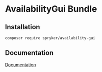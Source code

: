 # AvailabilityGui Bundle

## Installation

```
composer require spryker/availability-gui
```

## Documentation

[Documentation](http://spryker.github.io)
